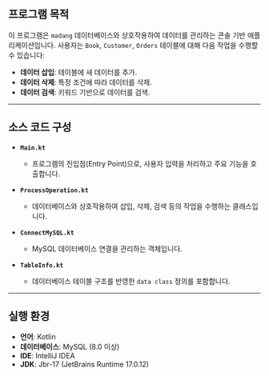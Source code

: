 
## 프로그램 목적
이 프로그램은 `madang` 데이터베이스와 상호작용하여 데이터를 관리하는 콘솔 기반 애플리케이션입니다. 사용자는 `Book`, `Customer`, `Orders` 테이블에 대해 다음 작업을 수행할 수 있습니다:
- **데이터 삽입**: 테이블에 새 데이터를 추가.
- **데이터 삭제**: 특정 조건에 따라 데이터를 삭제.
- **데이터 검색**: 키워드 기반으로 데이터를 검색.

---

## 소스 코드 구성

- **`Main.kt`**
  - 프로그램의 진입점(Entry Point)으로, 사용자 입력을 처리하고 주요 기능을 호출합니다.

- **`ProcessOperation.kt`**
  - 데이터베이스와 상호작용하여 삽입, 삭제, 검색 등의 작업을 수행하는 클래스입니다.

- **`ConnectMySQL.kt`**
  - MySQL 데이터베이스 연결을 관리하는 객체입니다.

- **`TableInfo.kt`**
  - 데이터베이스 테이블 구조를 반영한 `data class` 정의를 포함합니다.

---

## 실행 환경

- **언어**: Kotlin  
- **데이터베이스**: MySQL (8.0 이상)  
- **IDE**: IntelliJ IDEA  
- **JDK**: Jbr-17 (JetBrains Runtime 17.0.12) 
 
